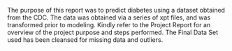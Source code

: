 The purpose of this report was to predict diabetes using a dataset obtained from the CDC. The data was obtained via a series of xpt files, and was transformed prior to modeling.
Kindly refer to the Project Report for an overview of the project purpose and steps performed. 
The Final Data Set used has been cleansed for missing data and outliers. 
